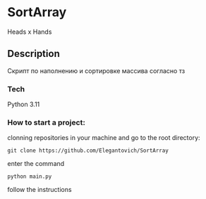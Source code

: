 # SortArray
Heads x Hands
## Description
Скрипт по наполнению и сортировке массива согласно тз

### Tech
Python 3.11


### How to start a project:
clonning repositories in your machine and go to the root directory:
```
git clone https://github.com/Elegantovich/SortArray
```
enter the command
```
python main.py
```
follow the instructions
